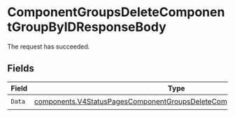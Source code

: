 # ComponentGroupsDeleteComponentGroupByIDResponseBody

The request has succeeded.


## Fields

| Field                                                                                                                                                              | Type                                                                                                                                                               | Required                                                                                                                                                           | Description                                                                                                                                                        |
| ------------------------------------------------------------------------------------------------------------------------------------------------------------------ | ------------------------------------------------------------------------------------------------------------------------------------------------------------------ | ------------------------------------------------------------------------------------------------------------------------------------------------------------------ | ------------------------------------------------------------------------------------------------------------------------------------------------------------------ |
| `Data`                                                                                                                                                             | [components.V4StatusPagesComponentGroupsDeleteComponentGroupByIDResponse](../../models/components/v4statuspagescomponentgroupsdeletecomponentgroupbyidresponse.md) | :heavy_check_mark:                                                                                                                                                 | N/A                                                                                                                                                                |